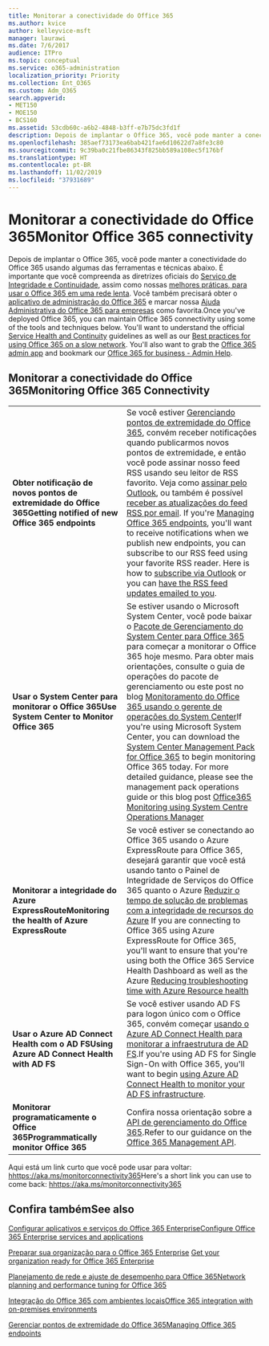 ```yaml
---
title: Monitorar a conectividade do Office 365
ms.author: kvice
author: kelleyvice-msft
manager: laurawi
ms.date: 7/6/2017
audience: ITPro
ms.topic: conceptual
ms.service: o365-administration
localization_priority: Priority
ms.collection: Ent_O365
ms.custom: Adm_O365
search.appverid:
- MET150
- MOE150
- BCS160
ms.assetid: 53cdb60c-a6b2-4848-b3ff-e7b75dc3fd1f
description: Depois de implantar o Office 365, você pode manter a conectividade do Office 365 usando algumas das ferramentas e técnicas abaixo. É importante que você compreenda as diretrizes oficiais do Serviço de Integridade e Continuidade, assim como nossas melhores práticas, para usar o Office 365 em uma rede lenta. Você também precisará obter o aplicativo de administração do Office 365 e marcar nossa Ajuda Administrativa do Office 365 para empresas como favorita.
ms.openlocfilehash: 385aef73173ea6bab421fae6d10622d7a8fe3c80
ms.sourcegitcommit: 9c39ba0c21fbe86343f825bb589a108ec5f176bf
ms.translationtype: HT
ms.contentlocale: pt-BR
ms.lasthandoff: 11/02/2019
ms.locfileid: "37931689"
---
```

# <a name="monitor-office-365-connectivity"></a><span data-ttu-id="df79c-105">Monitorar a conectividade do Office 365</span><span class="sxs-lookup"><span data-stu-id="df79c-105">Monitor Office 365 connectivity</span></span>

<span data-ttu-id="df79c-p102">Depois de implantar o Office 365, você pode manter a conectividade do Office 365 usando algumas das ferramentas e técnicas abaixo. É importante que você compreenda as diretrizes oficiais do [Serviço de Integridade e Continuidade](https://docs.microsoft.com/office365/servicedescriptions/office-365-platform-service-description/service-health-and-continuity), assim como nossas [melhores práticas, para usar o Office 365 em uma rede lenta](https://support.office.com/article/fd16c8d2-4799-4c39-8fd7-045f06640166). Você também precisará obter o [aplicativo de administração do Office 365](https://blogs.office.com/2015/03/13/administer-on-the-go-with-the-updated-office-365-admin-app/) e marcar nossa [Ajuda Administrativa do Office 365 para empresas](https://support.office.com/article/17d3ff3f-3601-466e-b5a1-482b31cfb791) como favorita.</span><span class="sxs-lookup"><span data-stu-id="df79c-p102">Once you've deployed Office 365, you can maintain Office 365 connectivity using some of the tools and techniques below. You'll want to understand the official [Service Health and Continuity](https://docs.microsoft.com/office365/servicedescriptions/office-365-platform-service-description/service-health-and-continuity) guidelines as well as our [Best practices for using Office 365 on a slow network](https://support.office.com/article/fd16c8d2-4799-4c39-8fd7-045f06640166). You'll also want to grab the [Office 365 admin app](https://blogs.office.com/2015/03/13/administer-on-the-go-with-the-updated-office-365-admin-app/) and bookmark our [Office 365 for business - Admin Help](https://support.office.com/article/17d3ff3f-3601-466e-b5a1-482b31cfb791).</span></span>
  
## <a name="monitoring-office-365-connectivity"></a><span data-ttu-id="df79c-109">Monitorar a conectividade do Office 365</span><span class="sxs-lookup"><span data-stu-id="df79c-109">Monitoring Office 365 Connectivity</span></span>

|||
|:-----|:-----|
|<span data-ttu-id="df79c-110">**Obter notificação de novos pontos de extremidade do Office 365**</span><span class="sxs-lookup"><span data-stu-id="df79c-110">**Getting notified of new Office 365 endpoints**</span></span> <br/> |<span data-ttu-id="df79c-p103">Se você estiver [Gerenciando pontos de extremidade do Office 365](https://support.office.com/article/99cab9d4-ef59-4207-9f2b-3728eb46bf9a), convém receber notificações quando publicarmos novos pontos de extremidade, e então você pode assinar nosso feed RSS usando seu leitor de RSS favorito. Veja como [assinar pelo Outlook](https://go.microsoft.com/fwlink/p/?LinkId=532416), ou também é possível [receber as atualizações do feed RSS por email](https://go.microsoft.com/fwlink/p/?LinkId=532417).  </span><span class="sxs-lookup"><span data-stu-id="df79c-p103">If you're [Managing Office 365 endpoints](https://support.office.com/article/99cab9d4-ef59-4207-9f2b-3728eb46bf9a), you'll want to receive notifications when we publish new endpoints, you can subscribe to our RSS feed using your favorite RSS reader. Here is how to [subscribe via Outlook](https://go.microsoft.com/fwlink/p/?LinkId=532416) or you can [have the RSS feed updates emailed to you](https://go.microsoft.com/fwlink/p/?LinkId=532417).  </span></span><br/> |
|<span data-ttu-id="df79c-113">**Usar o System Center para monitorar o Office 365**</span><span class="sxs-lookup"><span data-stu-id="df79c-113">**Use System Center to Monitor Office 365**</span></span> <br/> |<span data-ttu-id="df79c-p104">Se estiver usando o Microsoft System Center, você pode baixar o [Pacote de Gerenciamento do System Center para Office 365](https://www.microsoft.com/download/details.aspx?id=43708) para começar a monitorar o Office 365 hoje mesmo. Para obter mais orientações, consulte o guia de operações do pacote de gerenciamento ou este post no blog [Monitoramento do Office 365 usando o gerente de operações do System Center](https://blogs.msdn.com/b/mvpawardprogram/archive/2015/07/08/office365-monitoring-using-system-centre-operations-manager.aspx)</span><span class="sxs-lookup"><span data-stu-id="df79c-p104">If you're using Microsoft System Center, you can download the [System Center Management Pack for Office 365](https://www.microsoft.com/download/details.aspx?id=43708) to begin monitoring Office 365 today. For more detailed guidance, please see the management pack operations guide or this blog post [Office365 Monitoring using System Centre Operations Manager](https://blogs.msdn.com/b/mvpawardprogram/archive/2015/07/08/office365-monitoring-using-system-centre-operations-manager.aspx)</span></span> <br/> |
|<span data-ttu-id="df79c-116">**Monitorar a integridade do Azure ExpressRoute**</span><span class="sxs-lookup"><span data-stu-id="df79c-116">**Monitoring the health of Azure ExpressRoute**</span></span> <br/> |<span data-ttu-id="df79c-117">Se você estiver se conectando ao Office 365 usando o Azure ExpressRoute para Office 365, desejará garantir que você está usando tanto o Painel de Integridade de Serviços do Office 365 quanto o Azure [Reduzir o tempo de solução de problemas com a integridade de recursos do Azure](https://azure.microsoft.com/blog/reduce-troubleshooting-time-with-azure-resource-health/) </span><span class="sxs-lookup"><span data-stu-id="df79c-117">If you are connecting to Office 365 using Azure ExpressRoute for Office 365, you'll want to ensure that you're using both the Office 365 Service Health Dashboard as well as the Azure [Reducing troubleshooting time with Azure Resource health](https://azure.microsoft.com/blog/reduce-troubleshooting-time-with-azure-resource-health/)</span></span> <br/> |
|<span data-ttu-id="df79c-118">**Usar o Azure AD Connect Health com o AD FS**</span><span class="sxs-lookup"><span data-stu-id="df79c-118">**Using Azure AD Connect Health with AD FS**</span></span> <br/> |<span data-ttu-id="df79c-119">Se você estiver usando AD FS para logon único com o Office 365, convém começar [usando o Azure AD Connect Health para monitorar a infraestrutura de AD FS](https://azure.microsoft.com/documentation/articles/active-directory-aadconnect-health-adfs/).</span><span class="sxs-lookup"><span data-stu-id="df79c-119">If you're using AD FS for Single Sign-On with Office 365, you'll want to begin [using Azure AD Connect Health to monitor your AD FS infrastructure](https://azure.microsoft.com/documentation/articles/active-directory-aadconnect-health-adfs/).</span></span>  <br/> |
|<span data-ttu-id="df79c-120">**Monitorar programaticamente o Office 365**</span><span class="sxs-lookup"><span data-stu-id="df79c-120">**Programmatically monitor Office 365**</span></span> <br/> |<span data-ttu-id="df79c-121">Confira nossa orientação sobre a [API de gerenciamento do Office 365](https://docs.microsoft.com/office/office-365-management-api/office-365-management-apis-overview).</span><span class="sxs-lookup"><span data-stu-id="df79c-121">Refer to our guidance on the [Office 365 Management API](https://docs.microsoft.com/office/office-365-management-api/office-365-management-apis-overview).</span></span>  <br/> |

<span data-ttu-id="df79c-122">Aqui está um link curto que você pode usar para voltar: [hhttps://aka.ms/monitorconnectivity365](https://aka.ms/monitorconnectivity365)</span><span class="sxs-lookup"><span data-stu-id="df79c-122">Here's a short link you can use to come back: [hhttps://aka.ms/monitorconnectivity365](https://aka.ms/monitorconnectivity365)</span></span>
  
## <a name="see-also"></a><span data-ttu-id="df79c-123">Confira também</span><span class="sxs-lookup"><span data-stu-id="df79c-123">See also</span></span>

[<span data-ttu-id="df79c-124">Configurar aplicativos e serviços do Office 365 Enterprise</span><span class="sxs-lookup"><span data-stu-id="df79c-124">Configure Office 365 Enterprise services and applications</span></span>](configure-services-and-applications.md)
  
<span data-ttu-id="df79c-125">[Preparar sua organização para o Office 365 Enterprise](get-your-organization-ready-for-office-365.md)
</span><span class="sxs-lookup"><span data-stu-id="df79c-125">[Get your organization ready for Office 365 Enterprise](get-your-organization-ready-for-office-365.md)</span></span>
  
[<span data-ttu-id="df79c-126">Planejamento de rede e ajuste de desempenho para Office 365</span><span class="sxs-lookup"><span data-stu-id="df79c-126">Network planning and performance tuning for Office 365</span></span>](network-planning-and-performance.md)
  
[<span data-ttu-id="df79c-127">Integração do Office 365 com ambientes locais</span><span class="sxs-lookup"><span data-stu-id="df79c-127">Office 365 integration with on-premises environments</span></span>](office-365-integration.md)
  
[<span data-ttu-id="df79c-128">Gerenciar pontos de extremidade do Office 365</span><span class="sxs-lookup"><span data-stu-id="df79c-128">Managing Office 365 endpoints</span></span>](https://support.office.com/article/99cab9d4-ef59-4207-9f2b-3728eb46bf9a)

